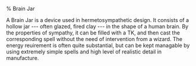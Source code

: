 % Brain Jar
<!-- CATEGORY technologies -->

A Brain Jar is a device used in hermetosympathetic design. It consists of a hollow
jar --- often glazed, fired clay --- in the shape of a human brain. By the properties
of sympathy, it can be filled with a TK, and then cast the corresponding spell without
the need of intervention from a wizard. The energy reuirement is often
quite substantial, but can be kept managable by using extremely simple spells and
high level of realistic detail in manufacture.
